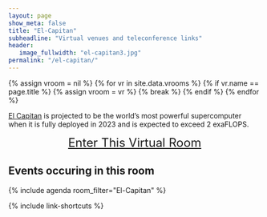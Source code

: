 ```yaml
---
layout: page
show_meta: false
title: "El-Capitan"
subheadline: "Virtual venues and teleconference links"
header:
   image_fullwidth: "el-capitan3.jpg"
permalink: "/el-capitan/"
---
```

{% assign vroom = nil %}
{% for vr in site.data.vrooms %}
  {% if vr.name == page.title %}
    {% assign vroom = vr %}
    {% break %}
  {% endif %}
{% endfor %}

[El Capitan]({{vroom.webinfo}}) is projected to be the world’s most powerful supercomputer when it is
fully deployed in 2023 and is expected to exceed 2 exaFLOPS.

<center style="font-size:24px"><a href="{{vroom.zoom_link}}">Enter This Virtual Room</a></center>

## Events occuring in this room

{% include agenda room_filter="El-Capitan" %}

{% include link-shortcuts %}
